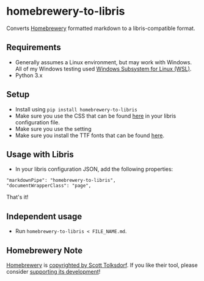 # homebrewery-to-libris

Converts [Homebrewery](https://homebrewery.naturalcrit.com/) formatted markdown to a libris-compatible format.

## Requirements

* Generally assumes a Linux environment, but may work with Windows. All of my Windows testing used [Windows Subsystem for Linux (WSL)](https://docs.microsoft.com/en-us/windows/wsl/install).
* Python 3.x

## Setup

* Install using `pip install homebrewery-to-libris`
* Make sure you use the CSS that can be found [here](https://github.com/lazy-scrivener-games/homebrewery-fork-for-libris/blob/convert-for-libris/phb.standalone.css) in your libris configuration file.
* Make sure you use the setting 
* Make sure you install the TTF fonts that can be found [here](https://github.com/lazy-scrivener-games/homebrewery-fork-for-libris/tree/convert-for-libris/themes/fonts/5e).

## Usage with Libris

* In your libris configuration JSON, add the following properties:
```
"markdownPipe": "homebrewery-to-libris",
"documentWrapperClass": "page",
```

That's it!

## Independent usage

* Run `homebrewery-to-libris < FILE_NAME.md`.

## Homebrewery Note

[Homebrewery](https://homebrewery.naturalcrit.com/) is [copyrighted by Scott Tolksdorf](https://github.com/naturalcrit/homebrewery/blob/master/license). If you like their tool, please consider [supporting its development](https://www.patreon.com/NaturalCrit)!
